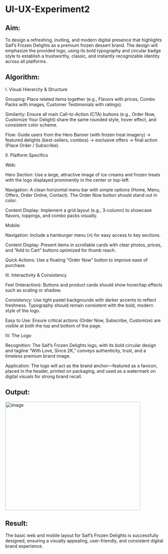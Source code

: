 # UI-UX-Experiment2

## Aim:

To design a refreshing, inviting, and modern digital presence that highlights Saif’s Frozen Delights as a premium frozen dessert brand. The design will emphasize the provided logo, using its bold typography and circular badge style to establish a trustworthy, classic, and instantly recognizable identity across all platforms.

## Algorithm:

I. Visual Hierarchy & Structure

Grouping: Place related items together (e.g., Flavors with prices, Combo Packs with images, Customer Testimonials with ratings).

Similarity: Ensure all main Call-to-Action (CTA) buttons (e.g., Order Now, Customize Your Delight) share the same rounded style, hover effect, and consistent color scheme.

Flow: Guide users from the Hero Banner (with frozen treat imagery) → featured delights (best-sellers, combos) → exclusive offers → final action (Place Order / Subscribe).

II. Platform Specifics

Web:

Hero Section: Use a large, attractive image of ice creams and frozen treats with the logo displayed prominently in the center or top-left.

Navigation: A clean horizontal menu bar with simple options (Home, Menu, Offers, Order Online, Contact). The Order Now button should stand out in color.

Content Display: Implement a grid layout (e.g., 3-column) to showcase flavors, toppings, and combo packs visually.

Mobile:

Navigation: Include a hamburger menu (≡) for easy access to key sections.

Content Display: Present items in scrollable cards with clear photos, prices, and “Add to Cart” buttons optimized for thumb reach.

Quick Actions: Use a floating “Order Now” button to improve ease of purchase.

III. Interactivity & Consistency

Feel (Interaction): Buttons and product cards should show hover/tap effects such as scaling or shadow.

Consistency: Use light pastel backgrounds with darker accents to reflect freshness. Typography should remain consistent with the bold, modern style of the logo.

Easy to Use: Ensure critical actions (Order Now, Subscribe, Customize) are visible at both the top and bottom of the page.

IV. The Logo

Recognition: The Saif’s Frozen Delights logo, with its bold circular design and tagline “With Love, Since 2K,” conveys authenticity, trust, and a timeless premium brand image.

Application: The logo will act as the brand anchor—featured as a favicon, placed in the header, printed on packaging, and used as a watermark on digital visuals for strong brand recall.

## Output:

<img width="429" height="345" alt="image" src="https://github.com/user-attachments/assets/af2ab806-173e-4035-a4f6-66a7887a8401" />


## Result:

The basic web and mobile layout for Saif’s Frozen Delights is successfully designed, ensuring a visually appealing, user-friendly, and consistent digital brand experience.
